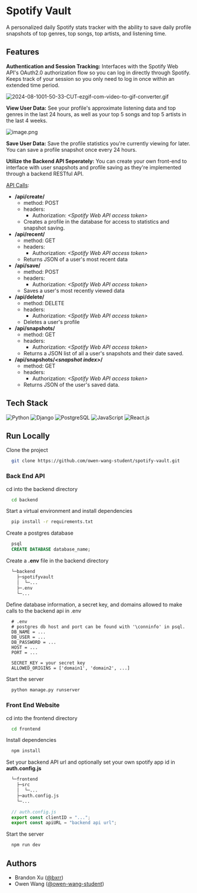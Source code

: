 # Spotify Vault 
A personalized daily Spotify stats tracker with the ability to save daily profile snapshots of top genres, top songs, top artists, and listening time.

## Features 
**Authentication and Session Tracking:** Interfaces with the Spotify Web API's OAuth2.0 authorization flow so you can log in directly through Spotify. Keeps track of your session so you only need to log in once within an extended time period.

![2024-08-1001-50-33-CUT-ezgif-com-video-to-gif-converter.gif](https://i.postimg.cc/VN8CVZrk/2024-08-1001-50-33-CUT-ezgif-com-video-to-gif-converter.gif)

**View User Data:** See your profile's approximate listening data and top genres in the last 24 hours, as well as your top 5 songs and top 5 artists in the last 4 weeks.

![image.png](https://i.postimg.cc/1RJLYdtR/image.png)

**Save User Data:** Save the profile statistics you're currently viewing for later. You can save a profile snapshot once every 24 hours.

**Utilize the Backend API Seperately:** You can create your own front-end to interface with user snapshots and profile saving as they're implemented through a backend RESTful API.

<u>API Calls</u>:
- **/api/create/**
  - method: POST
  - headers:
    - Authorization: _\<Spotify Web API access token\>_
  - Creates a profile in the database for access to statistics and snapshot saving.
- **/api/recent/**
  - method: GET
  - headers:
    - Authorization: _\<Spotify Web API access token\>_
  - Returns JSON of a user's most recent data
- **/api/save/**
  - method: POST
  - headers:
    - Authorization: _\<Spotify Web API access token\>_
  - Saves a user's most recently viewed data
- **/api/delete/**
  - method: DELETE
  - headers:
    - Authorization: _\<Spotify Web API access token\>_
  - Deletes a user's profile
- **/api/snapshots/**
  - method: GET
  - headers:
    - Authorization: _\<Spotify Web API access token\>_
  - Returns a JSON list of all a user's snapshots and their date saved.
- **/api/snapshots/_\<snapshot index\>_/**
  - method: GET
  - headers:
    - Authorization: _\<Spotify Web API access token\>_
  - Returns JSON of the user's saved data.

## Tech Stack 
![Python](https://img.shields.io/badge/Python-3776AB.svg?style=for-the-badge&logo=Python&logoColor=white)
![Django](https://img.shields.io/badge/Django-092E20.svg?style=for-the-badge&logo=Django&logoColor=white)
![PostgreSQL](https://img.shields.io/badge/PostgreSQL-4169E1.svg?style=for-the-badge&logo=PostgreSQL&logoColor=white)
![JavaScript](https://img.shields.io/badge/JavaScript-F7DF1E.svg?style=for-the-badge&logo=JavaScript&logoColor=black)
![React.js](https://img.shields.io/badge/React-61DAFB.svg?style=for-the-badge&logo=React&logoColor=black)

## Run Locally 
Clone the project

```bash
  git clone https://github.com/owen-wang-student/spotify-vault.git
```

### Back End API

cd into the backend directory
```bash
  cd backend
```

Start a virtual environment and install dependencies

```bash
  pip install -r requirements.txt
```

Create a postgres database

```SQL 
  psql
  CREATE DATABASE database_name;
```

Create a **.env** file in the backend directory
```bash
  └─backend
    ├─spotifyvault
    │  └─...
    ├─.env
    └─...
```

Define database information, a secret key, and domains allowed to make calls to the backend api in .env
```Dotenv
  # .env
  # postgres db host and port can be found with '\conninfo' in psql.
  DB_NAME = ...
  DB_USER = ...
  DB_PASSWORD = ...
  HOST = ...
  PORT = ...

  SECRET_KEY = your secret key
  ALLOWED_ORIGINS = ['domain1', 'domain2', ...]
```
Start the server

```bash
  python manage.py runserver
```

### Front End Website

cd into the frontend directory

```bash
  cd frontend
```

Install dependencies

```bash
  npm install
```

Set your backend API url and optionally set your own spotify app id in **auth.config.js**

``` bash
  └─frontend
    ├─src
    │  └─...
    ├─auth.config.js
    └─...
```
```js
  // auth.config.js
  export const clientID = "...";
  export const apiURL = "backend api url";
```

Start the server

```bash
  npm run dev
```

## Authors

- Brandon Xu ([@bxrr](https://www.github.com/bxrr))
- Owen Wang ([@owen-wang-student](https://github.com/owen-wang-student))
